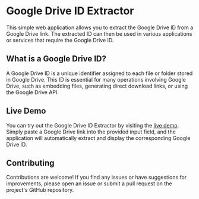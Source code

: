 # Google Drive ID Extractor
This simple web application allows you to extract the Google Drive ID from a Google Drive link. The extracted ID can then be used in various applications or services that require the Google Drive ID.

## What is a Google Drive ID?
A Google Drive ID is a unique identifier assigned to each file or folder stored in Google Drive. This ID is essential for many operations involving Google Drive, such as embedding files, generating direct download links, or using the Google Drive API.

## Live Demo
You can try out the Google Drive ID Extractor by visiting the [live demo](https://gd-generate-id.vercel.app).
Simply paste a Google Drive link into the provided input field, and the application will automatically extract and display the corresponding Google Drive ID.

## Contributing
Contributions are welcome! If you find any issues or have suggestions for improvements, please open an issue or submit a pull request on the project's GitHub repository.
